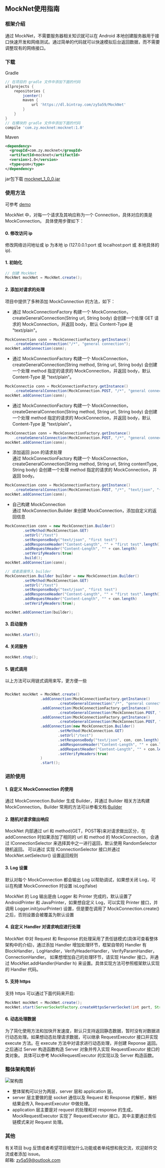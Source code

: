 ## MockNet使用指南

### 框架介绍
通过 MockNet，不需要服务器相关知识就可以在 Android 本地创建服务器用于接口快速开发和网络测试。通过简单的代码就可以快速模拟后台返回数据，而不需要调整现有的网络接口。

### 下载
Gradle 
``` gradle
// 在项目的 gradle 文件中添加下面的代码
allprojects {
    repositories {
        jcenter()
        maven {
            url 'https://dl.bintray.com/zy5a59/MockNet'
        }
    }
}
// 在模块的 gradle 文件中添加下面的代码
compile 'com.zy.mocknet:mocknet:1.0'
```

Maven
``` xml
<dependency>
  <groupId>com.zy.mocknet</groupId>
  <artifactId>mocknet</artifactId>
  <version>1.0</version>
  <type>pom</type>
</dependency>
```

jar包下载
[mocknet_1_0_0.jar](./jar/mocknet_1_0_0.jar)

### 使用方法
可参考 [demo](./demo/src/main/java/com/zy/demo/MainActivity.java)  

MockNet 中，对每一个请求及其响应称为一个 Connection，具体对应的类是 MockConnection。 
具体使用步骤如下：

#### 0. 修改访问 ip
修改网络访问地址或 ip 为本地 ip (127.0.0.1:port 或 localhost:port 或 本地具体的ip).  

#### 1. 初始化
``` java
// 创建 MockNet
MockNet mockNet = MockNet.create();
```

#### 2. 添加对请求的处理
项目中提供了多种添加 MockConnection 的方法，如下：

* 通过 MockConnectionFactory 构建一个 MockConnection，createGeneralConnection(String url, String body) 会创建一个处理 GET 请求的 MockConnection，并返回 body，默认 Content-Type 是 "text/plain"。

``` java
MockConnection conn = MockConnectionFactory.getInstance()
    .createGeneralConnection("/*", "general connection");
mockNet.addConnection(conn);
```


* 通过 MockConnectionFactory 构建一个 MockConnection，createGeneralConnection(String method, String url, String body) 会创建一个处理 method 指定的请求的 MockConnection，并返回 body，默认 Content-Type 是 "text/plain"。

``` java
MockConnectio conn = MockConnectionFactory.getInstance()
    .createGeneralConnection(MockConnection.POST, "/*", "general connection");
mockNet.addConnection(conn);
```

* 通过 MockConnectionFactory 构建一个 MockConnection，createGeneralConnection(String method, String url, String body) 会创建一个处理 method 指定的请求的 MockConnection，并返回 body，默认 Content-Type 是 "text/plain"。

``` java
MockConnection conn = MockConnectionFactory.getInstance()
    .createGeneralConnection(MockConnection.POST, "/*", "general connection");
mockNet.addConnection(conn);
```

* 添加返回 json 的请求处理  
通过 MockConnectionFactory 构建一个 MockConnection，createGeneralConnection(String method, String url, String contentType, String body) 会创建一个处理 method 指定的请求的 MockConnection，并返回 body。  

``` java
MockConnection conn = MockConnectionFactory.getInstance()
    .createGeneralConnection(MockConnection.POST, "/*", "text/json", "{'code':'success'}");
mockNet.addConnection(conn);

```

* 自己构建 MockConnection  
通过 MockConnection.Builder 来创建 MockConnection，添加自定义的返回信息

``` java
MockConnection conn = new MockConnection.Builder()
        .setMethod(MockConnection.GET)
        .setUrl("/test")
        .setResponseBody("text/json", "first test")
        .addResponseHeader("Content-Length", "" + "first test".length())
        .addRequestHeader("Content-Length", "" + con.length)
        .setVerifyHeaders(true)
        .build();
mockNet.addConnection(conn);

// 或者直接传入 builder
MockConnection.Builder builder = new MockConnection.Builder()
        .setMethod(MockConnection.GET)
        .setUrl("/test")
        .setResponseBody("text/json", "first test")
        .addResponseHeader("Content-Length", "" + "first test".length())
        .addRequestHeader("Content-Length", "" + con.length)
        .setVerifyHeaders(true);

mockNet.addConnection(builder);
```

#### 3. 启动服务

``` java
mockNet.start();
```

#### 4. 关闭服务

``` java
mockNet.stop();
```

#### 5. 链式调用
以上方法可以用链式调用来写，更方便一些
``` java

MockNet mockNet = MockNet.create()
                .addConnection(MockConnectionFactory.getInstance()
                        .createGeneralConnection("/*", "general connection"))
                .addConnection(MockConnectionFactory.getInstance()
                        .createGeneralConnection(MockConnection.POST, "/*", "general connection"))
                .addConnection(MockConnectionFactory.getInstance()
                        .createGeneralConnection(MockConnection.POST, "/*", "text/json", "{'code':'success'}"))
                .addConnection(new MockConnection.Builder()
                        .setMethod(MockConnection.GET)
                        .setUrl("/test")
                        .setResponseBody("text/json", con, con.length)
                        .addResponseHeader("Content-Length", "" + con.length)
                        .addRequestHeader("Content-Length", "" + con.length)
                        .setVerifyHeaders(true)
                )
                .start();
```

### 进阶使用

#### 1. 自定义 MockConnection 的使用
通过 MockConnection.Builder 生成 Builder，并通过 Builder 相关方法构建 MockConnection。Builder 常用的方法可以参看文档:[Builder](https://5a59.github.io/MockNet/proDocs/javadoc/index.html)

#### 2. 随机对请求做出响应
MockNet 内部通过 url 和 method(GET，POST等)来对请求做出区分，在 addConnection 时如果添加了相同的 url 和 method 的 MockConnection，会通过 IConnectionSelector 来选择其中之一进行返回，默认使用 RandomSelector 随机返回。
可以通过 实现 IConnectionSelector 接口并通过 MockNet.setSelector() 设置返回规则

#### 3. Log 设置
默认对每个 MockConnection 都会输出 Log 以帮助调试，如果想关闭 Log，可以在构建 MockConnection 时设置 isLog(false)

MockNet 的 Log 输出是由 Logger 和 Printer 完成的，默认设置了 AndroidPrinter 和 JavaPrinter，如果想自定义 Log，可以实现 Printer 接口，并调用 Logger.init(yourPrinter) 设置，但是要在调用了 MockConnection.create() 之后，否则设置会被覆盖为默认设置

#### 4. 自定义 Handler 对请求响应进行处理
MockNet 中对 Request 和 Response 的处理采用了责任链模式(具体可查看整体架构中的介绍)，通过添加 Handler 增加处理环节，框架自带的 Handler 有 BlockHandler，LogHandler，VerifyHeaderHandler，VerifyParamHandler，ConnectionHandler。
如果想增加自己的处理环节，请实现 Handler 接口，并通过 MockNet.addHandler(Handler h) 来设置。具体实现方法可参照框架默认实现的 Handler 代码。

#### 5. 支持 https
支持 https 可以通过下面代码来开启:
``` java
MockNet mockNet = MockNet.create();
mockNet.start(ServerSocketFactory.createHttpsServerSocket(int port, String jksPath, String storePwd));
```

#### 6. 动态处理数据
为了简化使用方法和加快开发速度，默认只支持返回静态数据，暂时没有对数据进行动态处理。如果想动态处理请求数据，可以继承 RequestExecutor 接口并实现 execute 方法。在 execute 方法中对请求进行动态处理，并创建 Reponse 返回。
之后通过 Server 构造函数构造 Server 对象并传入实现 RequestExecutor 接口的类对象。
具体可以参考 MockRequestExecutor 的实现以及 Server 构造函数。

### 整体架构简析 
![架构图](./proDocs/mocknet.png)  

* 整体架构可以分为两层，server 层和 application 层。
* server 层主要做的是 socket 通信以及 Request 和 Response 的解析，解析结果会传入 RequestExecutor 中做处理。
* application 层主要是对 request 的处理和对 response 的生成，MockRequestExecutor 实现了 RequestExecutor 接口，其中主要通过责任链模式来对 Request 处理。

### 其他
有关项目 bug 反馈或者希望项目增加什么功能或者单纯想和我交流，欢迎邮件交流或者添加 issue。   
邮箱: zy5a59@outlook.com
